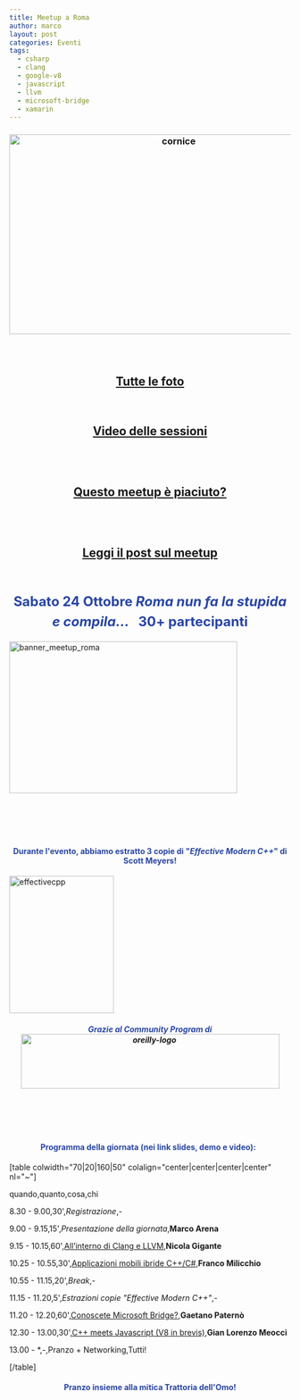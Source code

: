 ```yaml
---
title: Meetup a Roma
author: marco
layout: post
categories: Eventi
tags:
  - csharp
  - clang
  - google-v8
  - javascript
  - llvm
  - microsoft-bridge
  - xamarin
---
```



<h3 style="text-align: center;"><a href="http://www.italiancpp.org/wp-content/uploads/2015/09/cornice.jpg"><img class="aligncenter size-large wp-image-5359" src="http://www.italiancpp.org/wp-content/uploads/2015/09/cornice-1024x620.jpg" alt="cornice" width="591" height="358" /></a></h3>
<h3 style="text-align: center;"><span style="color: #ffffff;"> </span></h3>
<h2 style="text-align: center;"><a href="https://www.facebook.com/photo.php?fbid=10153718632396057&amp;set=oa.702494899885501&amp;type=3&amp;theater" target="_blank" rel="noopener noreferrer">Tutte le foto
</a></h2>
<span style="color: #ffffff;"> </span>
<h2 style="text-align: center;"><a href="https://www.youtube.com/playlist?list=PLsCm1Hs016LUndbvlb7G56i44a3G6jwBQ" target="_blank" rel="noopener noreferrer">Video delle sessioni</a></h2>
<h2 style="text-align: center;"> <span style="color: #ffffff;"> </span></h2>
<h2 style="text-align: center;"><a href="http://joind.in/event/italiancpp-roma-2015" target="_blank" rel="noopener noreferrer">Questo meetup è piaciuto?</a></h2>
<h2 style="text-align: center;"> <span style="color: #ffffff;"> </span></h2>
<h2 style="text-align: center;"><a href="http://www.italiancpp.org/2015/10/27/meetup-roma-2015/" target="_blank" rel="noopener noreferrer">Leggi il post sul meetup</a></h2>
&nbsp;
<h3 style="text-align: center;"><span style="color: #2945a4; font-size: 24px; line-height: 1.5em;">Sabato 24 Ottobre
<em>Roma nun fa la stupida e compila...
<span style="color: #ffffff;"> </span>
</em>30+ partecipanti</span></h3>
<a href="http://italiancpp-roma2015.eventbrite.it" target="_blank" rel="noopener noreferrer"><img class=" aligncenter wp-image-5214" src="http://www.italiancpp.org/wp-content/uploads/2015/09/banner_meetup_roma-1024x682.png" alt="banner_meetup_roma" width="408" height="272" /></a>
<h3 style="text-align: center;"><span style="color: #ffffff;"> </span></h3>
&nbsp;
<h4 style="text-align: center;"><span style="color: #2945a4;">Durante l'evento, abbiamo estratto 3 copie di "<em>Effective Modern C++</em>" di Scott Meyers!</span></h4>
<a href="http://shop.oreilly.com/product/0636920033707.do"><img class="aligncenter wp-image-3714" src="http://www.italiancpp.org/wp-content/uploads/2013/06/effectivecpp.png" alt="effectivecpp" width="187" height="246" /></a>
<h5 style="text-align: center;"><span style="color: #2945a4;">Grazie al Community Program di</span> <a href="http://www.oreilly.com/"><img class="aligncenter wp-image-4892 size-full" src="http://www.italiancpp.org/wp-content/uploads/2015/03/oreilly-logo.gif" alt="oreilly-logo" width="463" height="98" /></a></h5>
<span style="color: #ffffff;"> </span>
<a id="programma"></a>
<h4 style="text-align: center;"><span style="color: #ffffff;"> </span></h4>
<h4 style="text-align: center;"><span style="color: #2945a4;">Programma della giornata (nei link slides, demo e video):</span> <span style="color: #ffffff;"> </span></h4>
[table colwidth="70|20|160|50" colalign="center|center|center|center" nl="~"]

quando,quanto,cosa,chi

8.30 - 9.00,30',<em>Registrazione</em>,-

9.00 - 9.15,15',<em>Presentazione della giornata</em>,<strong>Marco Arena</strong>

9.15 - 10.15,60',<a href="http://www.italiancpp.org/dettagli-meetup-roma-2015/#clang" target="_blank" rel="noopener noreferrer">All’interno di Clang e LLVM</a>,<b>Nicola Gigante</b>

10.25 - 10.55,30',<a href="http://www.italiancpp.org/dettagli-meetup-roma-2015/#xamarin" target="_blank" rel="noopener noreferrer">Applicazioni mobili ibride C++/C#</a>,<strong>Franco Milicchio</strong>

10.55 - 11.15,20',<em>Break</em>,-

11.15 - 11.20,5',<em>Estrazioni copie "Effective Modern C++"</em>,-

11.20 - 12.20,60',<a href="http://www.italiancpp.org/dettagli-meetup-roma-2015/#bridge" target="_blank" rel="noopener noreferrer">Conoscete Microsoft Bridge?</a>,<strong>Gaetano Paternò</strong>

12.30 - 13.00,30',<a href="http://www.italiancpp.org/dettagli-meetup-roma-2015/#v8" target="_blank" rel="noopener noreferrer">C++ meets Javascript (V8 in brevis)</a>,<strong>Gian Lorenzo Meocci</strong>

13.00 - *,-,Pranzo + Networking,Tutti!

[/table]
<h4 style="text-align: center;"><span style="color: #2945a4;">Pranzo insieme alla mitica Trattoria dell'Omo!</span></h4>

